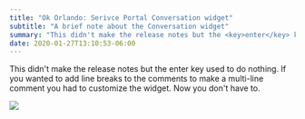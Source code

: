 ```yaml
---
title: "Ok Orlando: Serivce Portal Conversation widget"
subtitle: "A brief note about the Conversation widget"
summary: "This didn't make the release notes but the <key>enter</key> key used to do nothing.  If you wanted to add line breaks to the comments to make a multi-line comment you had to customize the widget.  Now you don't have to."
date: 2020-01-27T13:10:53-06:00
---
```

This didn't make the release notes but the <key>enter</key> key used to do nothing.  If you wanted to add line breaks to the comments to make a multi-line comment you had to customize the widget.  Now you don't have to.

![](ScreenShot-2020-Jan-27-205-PM.png)